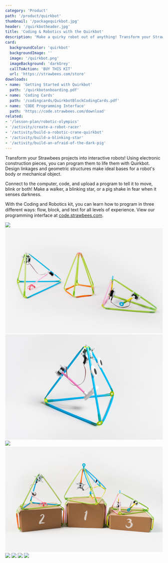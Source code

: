 ```yaml
---
category: 'Product'
path: '/product/quirkbot'
thumbnail: '/packagequirkbot.jpg'
header: '/quirkbotheader.jpg'
title: 'Coding & Robotics with the Quirkbot'
description: 'Make a quirky robot out of anything! Transform your Strawbees projects into interactive robots using electronic construction pieces with Quirkbot for the classroom.'
card:
  backgroundColor: 'quirkbot'
  backgroundImage: ''
  image: '/quirkbot.png'
  imageBackground: 'darkGrey'
  callToAction: 'BUY THIS KIT'
  url: 'https://strawbees.com/store'
downloads:
- name: 'Getting Started with Quirkbot'
  path: '/quirkbotonboarding.pdf'
- name: 'Coding Cards'
  path: '/codingcards/QuirkbotBlockCodingCards.pdf'
- name: 'CODE Programming Interface'
  path: 'https://code.strawbees.com/download'
related:
- '/lesson-plan/robotic-olympics'
- '/activity/create-a-robot-racer'
- '/activity/build-a-robotic-crane-quirkbot'
- '/activity/build-a-blinking-star'
- '/activity/build-an-afraid-of-the-dark-pig'
---
```


<section component="youtube" url="https://youtu.be/_WA5Fh4a28g"></section>

Transform your Strawbees projects into interactive robots! Using electronic construction pieces, you can program them to life them with Quirkbot. Design linkages and geometric structures make ideal bases for a robot's body or mechanical object.

Connect to the computer, code, and upload a program to tell it to move, blink or both! Make a walker, a blinking star, or a pig shake in fear when it senses darkness.

With the Coding and Robotics kit, you can learn how to program in three different ways: ﬂow, block, and text for all levels of experience. View our programming interface at [code.strawbees.com](https://code.strawbees.com).

<section component="gallery">

![](/robotracer10.jpg)
![](/robotracer2.jpg)
![](/robotracer.jpg)
![](/robotracer8.jpg)
![](/roboticolympics.jpg)
![](/roboticcranequirkbot.jpg)
![](/blinkingstar2.jpg)
![](/blinkingstar4.jpg)
![](/pig.jpg)

</section>
